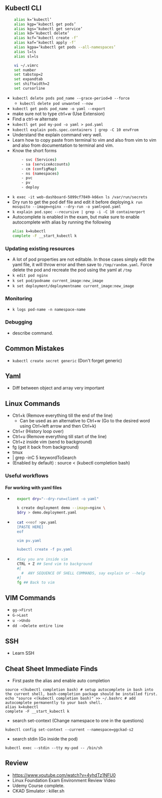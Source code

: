 ## Kubectl CLI
```bash
    alias k=‘kubectl’
    alias kgp=‘kubectl get pods’
    alias kgs=‘kubectl get service’
    alias kd=‘kubectl delete’
    alias kcf=‘kubectl create -f’
    alias kaf=‘kubectl apply -f’
    alias kgpa=‘kubectl get pods --all-namespaces’
    alias l=ls
    alias sl=ls

    vi ~/.vimrc
    set number
    set tabstop=2
    set expandtab
    set shiftwidth=2
    set cursorline
```

- ```kubectl delete pods pod_name --grace-period=0 --force```
    - ```kubectl delete pod unwanted --now```
- ```kubectl get pods pod_name -o yaml --export```
- make sure not to type ctrl+w (Use Extension)
- Find a ctrl-w alternate
- ```kubectl get pod my-pod -o yaml > pod.yaml```
- ```kubectl explain pods.spec.containers | grep -C 10 envFrom```
- Understand the explain command very well.
- Learn how to copy paste from terminal to vim and also from vim to vim and also from documentation to terminal and vim.
- Know the short forms
    ```bash
        - svc (Services)
        - sa (serviceAccounts)
        - cm (configMap)
        - ns (namespaces)
        - pvc
        - pv
        - deploy
    ```
- ```k exec -it web-dashboard-5899cf7849-k66xn ls /var/run/secrets```
- Dry run to get the pod def file and edit it before deploying.```k run mosquito --image=nginx --dry-run -o yaml>pod.yaml```
- ```k explain pod.spec --recursive | grep -i -C 10 containerport```
- Autocomplete is enabled in the exam, but make sure to enable autocomplete with alias by running the following
    ```bash
    alias k=kubectl
    complete -F __start_kubectl k
    ```

### Updating existing resources
- A lot of pod properties are not editable. In those cases simply edit the yaml file, it will throw error and then save to ```/tmp/random.yaml```. Force delete the pod and recreate the pod using the yaml at ```/tmp```
- ```k edit pod nginx```
- ```k set pod/podname current_image:new_image```
- ```k set deployment/deploymentname current_image:new_image```

### Monitoring
- ```k logs pod-name -n namespace-name```

### Debugging
- describe command.

## Common Mistakes
- ```kubectl create secret generic``` (Don't forget generic)

## Yaml
- Diff between object and array very important

## Linux Commands
- Ctrl+k (Remove everything till the end of the line)
    - Can be used as an alternative to Ctrl+w (Go to the desired word using Ctrl+left arrow and then Ctrl+k)
- Ctrl+r (History loop over)
- Ctrl+u (Remove everything till start of the line)
- Ctrl+z inside vim (send to background)
- fg (get it back from background)
- tmux
- | grep -inC 5 keywordToSearch
- (Enabled by default) : source < (kubectl completion bash)
### Useful workflows
#### For working with yaml files
- ```bash
    export dry="--dry-run=client -o yaml"

    k create deployment demo --image=nginx \
    $dry > demo.deployment.yaml
    ```
    
- ```bash
    cat <<eof >pv.yaml
    [PASTE HERE]
    eof

    vim pv.yaml

    kubectl create -f pv.yaml
    ```

- ```bash
    #Say you are inside vim
    CTRL + Z ## Send vim to background
    #[
      #  ANY SEQUENCE OF SHELL COMMANDS, say explain or --help
    #]
    fg ## Back to vim
  ```


## VIM Commands
- ```gg->First```
- ```G->Last```
- ```u ->Undo```
- ```dd ->Delete entire line```

## SSH
- Learn SSH

## Cheat Sheet Immediate Finds
- First paste the alias and enable auto completion
```
source <(kubectl completion bash) # setup autocomplete in bash into the current shell, bash-completion package should be installed first.
echo "source <(kubectl completion bash)" >> ~/.bashrc # add autocomplete permanently to your bash shell.
alias k=kubectl
complete -F __start_kubectl k
```

- search set-context (Change namespace to one in the questions)
```
kubectl config set-context --current --namespace=ggckad-s2
```

- search stdin (Go inside the pod) 
```
kubectl exec --stdin --tty my-pod -- /bin/sh
```


## Review
- https://www.youtube.com/watch?v=4yhdTz1NFU0
- Linux Foundation Exam Environment Review Video
- Udemy Course complete.
- CKAD Simulator : killer.sh
